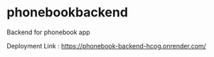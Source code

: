# phonebookbackend
Backend for phonebook app


Deployment Link : 
https://phonebook-backend-hcog.onrender.com/
  
